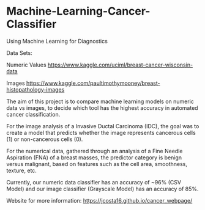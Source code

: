 # Machine-Learning-Cancer-Classifier

Using Machine Learning for Diagnostics 

Data Sets:

Numeric Values https://www.kaggle.com/uciml/breast-cancer-wisconsin-data

Images https://www.kaggle.com/paultimothymooney/breast-histopathology-images

The aim of this project is to compare machine learning models on numeric data vs images, to decide which tool has the highest accuracy in automated cancer classification. 

For the image analysis of a Invasive Ductal Carcinoma (IDC), the goal was to create a model that predicts whether the image represents cancerous cells (1) or non-cancerous cells (0).

For the numerical data, gathered through an analysis of a Fine Needle Aspiration (FNA) of a breast masses, the predictor category is benign versus malignant, based on features such as the cell area, smoothness, texture, etc.

Currently, our numeric data classifier has an accuracy of ~96% (CSV Model) and our image classifier (Grayscale Model) has an accuracy of 85%. 

Website for more information: https://jcosta16.github.io/cancer_webpage/

